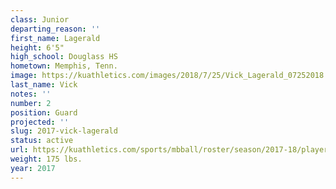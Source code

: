 ```yaml
---
class: Junior
departing_reason: ''
first_name: Lagerald
height: 6'5"
high_school: Douglass HS
hometown: Memphis, Tenn.
image: https://kuathletics.com/images/2018/7/25/Vick_Lagerald_07252018.jpg?width=182&height=250&mode=crop&anchor=topcenter
last_name: Vick
notes: ''
number: 2
position: Guard
projected: ''
slug: 2017-vick-lagerald
status: active
url: https://kuathletics.com/sports/mbball/roster/season/2017-18/player/lagerald-vick/
weight: 175 lbs.
year: 2017
---
```

